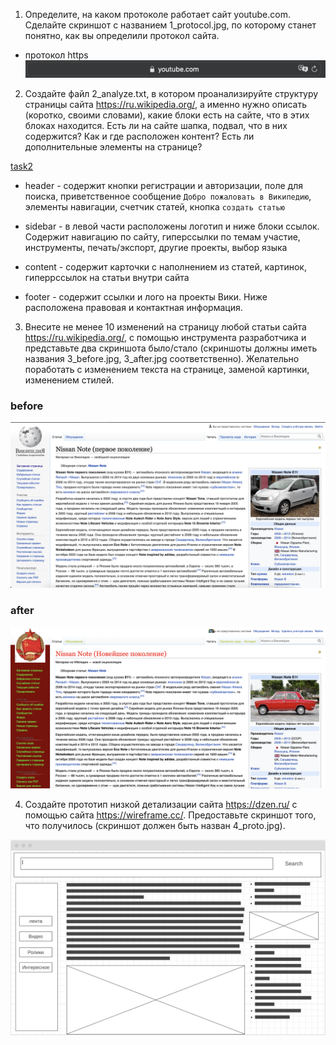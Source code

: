 1. Определите, на каком протоколе работает сайт youtube.com.
Сделайте скриншот с названием 1_protocol.jpg, по которому станет понятно, как вы определили протокол сайта.

- протокол https
![protocol](1_protocol.png)

2. Создайте файл 2_analyze.txt, в котором проанализируйте структуру страницы сайта https://ru.wikipedia.org/, а именно нужно описать (коротко, своими словами), какие блоки есть на сайте, что в этих блоках находится. Есть ли на сайте шапка, подвал, что в них содержится? Как и где расположен контент? Есть ли дополнительные элементы на странице?

[task2](analyze.txt)
- header - содержит кнопки регистрации и авторизации, поле для поиска, приветственное сообщение `Добро пожаловать в Википедию`, элементы навигации, счетчик статей, кнопка `создать статью`

- sidebar - в левой части расположены логотип и ниже блоки ссылок. Содержит навигацию по сайту, гиперссылки по темам участие, инструменты, печать/экспорт, другие проекты, выбор языка

- content - содержит карточки с наполнением из статей, картинок, гиперрссылок на статьи внутри сайта

- footer - содержит ссылки и лого на проекты Вики. Ниже расположена правовая и контактная информация.

3. Внесите не менее 10 изменений на страницу любой статьи сайта https://ru.wikipedia.org/, с помощью инструмента разработчика и представьте два скриншота было/стало (скриншоты должны иметь названия 3_before.jpg, 3_after.jpg соответственно). Желательно поработать с изменением текста на странице, заменой картинки, изменением стилей.

### before
![before](3_before.png)
### after
![after](3_after.png)

4. Создайте прототип низкой детализации сайта https://dzen.ru/ с помощью сайта https://wireframe.cc/. Предоставьте скриншот того, что получилось (скриншот должен быть назван 4_proto.jpg).

![prototipe](4_proto.png)